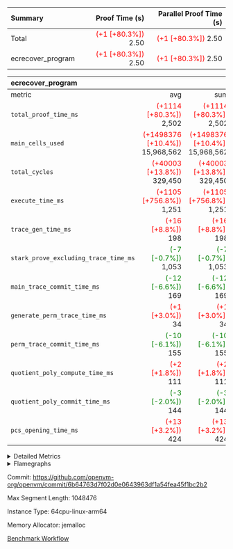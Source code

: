 | Summary | Proof Time (s) | Parallel Proof Time (s) |
|:---|---:|---:|
| Total | <span style='color: red'>(+1 [+80.3%])</span> 2.50 | <span style='color: red'>(+1 [+80.3%])</span> 2.50 |
| ecrecover_program | <span style='color: red'>(+1 [+80.3%])</span> 2.50 | <span style='color: red'>(+1 [+80.3%])</span> 2.50 |


| ecrecover_program |||||
|:---|---:|---:|---:|---:|
|metric|avg|sum|max|min|
| `total_proof_time_ms ` | <span style='color: red'>(+1114 [+80.3%])</span> 2,502 | <span style='color: red'>(+1114 [+80.3%])</span> 2,502 | <span style='color: red'>(+1114 [+80.3%])</span> 2,502 | <span style='color: red'>(+1114 [+80.3%])</span> 2,502 |
| `main_cells_used     ` | <span style='color: red'>(+1498376 [+10.4%])</span> 15,968,562 | <span style='color: red'>(+1498376 [+10.4%])</span> 15,968,562 | <span style='color: red'>(+1498376 [+10.4%])</span> 15,968,562 | <span style='color: red'>(+1498376 [+10.4%])</span> 15,968,562 |
| `total_cycles        ` | <span style='color: red'>(+40003 [+13.8%])</span> 329,450 | <span style='color: red'>(+40003 [+13.8%])</span> 329,450 | <span style='color: red'>(+40003 [+13.8%])</span> 329,450 | <span style='color: red'>(+40003 [+13.8%])</span> 329,450 |
| `execute_time_ms     ` | <span style='color: red'>(+1105 [+756.8%])</span> 1,251 | <span style='color: red'>(+1105 [+756.8%])</span> 1,251 | <span style='color: red'>(+1105 [+756.8%])</span> 1,251 | <span style='color: red'>(+1105 [+756.8%])</span> 1,251 |
| `trace_gen_time_ms   ` | <span style='color: red'>(+16 [+8.8%])</span> 198 | <span style='color: red'>(+16 [+8.8%])</span> 198 | <span style='color: red'>(+16 [+8.8%])</span> 198 | <span style='color: red'>(+16 [+8.8%])</span> 198 |
| `stark_prove_excluding_trace_time_ms` | <span style='color: green'>(-7 [-0.7%])</span> 1,053 | <span style='color: green'>(-7 [-0.7%])</span> 1,053 | <span style='color: green'>(-7 [-0.7%])</span> 1,053 | <span style='color: green'>(-7 [-0.7%])</span> 1,053 |
| `main_trace_commit_time_ms` | <span style='color: green'>(-12 [-6.6%])</span> 169 | <span style='color: green'>(-12 [-6.6%])</span> 169 | <span style='color: green'>(-12 [-6.6%])</span> 169 | <span style='color: green'>(-12 [-6.6%])</span> 169 |
| `generate_perm_trace_time_ms` | <span style='color: red'>(+1 [+3.0%])</span> 34 | <span style='color: red'>(+1 [+3.0%])</span> 34 | <span style='color: red'>(+1 [+3.0%])</span> 34 | <span style='color: red'>(+1 [+3.0%])</span> 34 |
| `perm_trace_commit_time_ms` | <span style='color: green'>(-10 [-6.1%])</span> 155 | <span style='color: green'>(-10 [-6.1%])</span> 155 | <span style='color: green'>(-10 [-6.1%])</span> 155 | <span style='color: green'>(-10 [-6.1%])</span> 155 |
| `quotient_poly_compute_time_ms` | <span style='color: red'>(+2 [+1.8%])</span> 111 | <span style='color: red'>(+2 [+1.8%])</span> 111 | <span style='color: red'>(+2 [+1.8%])</span> 111 | <span style='color: red'>(+2 [+1.8%])</span> 111 |
| `quotient_poly_commit_time_ms` | <span style='color: green'>(-3 [-2.0%])</span> 144 | <span style='color: green'>(-3 [-2.0%])</span> 144 | <span style='color: green'>(-3 [-2.0%])</span> 144 | <span style='color: green'>(-3 [-2.0%])</span> 144 |
| `pcs_opening_time_ms ` | <span style='color: red'>(+13 [+3.2%])</span> 424 | <span style='color: red'>(+13 [+3.2%])</span> 424 | <span style='color: red'>(+13 [+3.2%])</span> 424 | <span style='color: red'>(+13 [+3.2%])</span> 424 |



<details>
<summary>Detailed Metrics</summary>

| group | num_segments | keygen_time_ms | commit_exe_time_ms |
| --- | --- | --- | --- |
| ecrecover_program | 1 | 911 | 7 | 

| group | air_name | quotient_deg | interactions | constraints |
| --- | --- | --- | --- | --- |
| ecrecover_program | AccessAdapterAir<16> | 2 | 5 | 12 | 
| ecrecover_program | AccessAdapterAir<2> | 2 | 5 | 12 | 
| ecrecover_program | AccessAdapterAir<32> | 2 | 5 | 12 | 
| ecrecover_program | AccessAdapterAir<4> | 2 | 5 | 12 | 
| ecrecover_program | AccessAdapterAir<8> | 2 | 5 | 12 | 
| ecrecover_program | BitwiseOperationLookupAir<8> | 2 | 2 | 4 | 
| ecrecover_program | KeccakVmAir | 2 | 321 | 4,513 | 
| ecrecover_program | MemoryMerkleAir<8> | 2 | 4 | 39 | 
| ecrecover_program | PersistentBoundaryAir<8> | 2 | 3 | 7 | 
| ecrecover_program | PhantomAir | 2 | 3 | 5 | 
| ecrecover_program | Poseidon2PeripheryAir<BabyBearParameters>, 1> | 2 | 1 | 286 | 
| ecrecover_program | ProgramAir | 1 | 1 | 4 | 
| ecrecover_program | RangeTupleCheckerAir<2> | 1 | 1 | 4 | 
| ecrecover_program | Rv32HintStoreAir | 2 | 18 | 28 | 
| ecrecover_program | VariableRangeCheckerAir | 1 | 1 | 4 | 
| ecrecover_program | VmAirWrapper<Rv32BaseAluAdapterAir, BaseAluCoreAir<4, 8> | 2 | 20 | 37 | 
| ecrecover_program | VmAirWrapper<Rv32BaseAluAdapterAir, LessThanCoreAir<4, 8> | 2 | 18 | 40 | 
| ecrecover_program | VmAirWrapper<Rv32BaseAluAdapterAir, ShiftCoreAir<4, 8> | 2 | 24 | 91 | 
| ecrecover_program | VmAirWrapper<Rv32BranchAdapterAir, BranchEqualCoreAir<4> | 2 | 11 | 20 | 
| ecrecover_program | VmAirWrapper<Rv32BranchAdapterAir, BranchLessThanCoreAir<4, 8> | 2 | 13 | 35 | 
| ecrecover_program | VmAirWrapper<Rv32CondRdWriteAdapterAir, Rv32JalLuiCoreAir> | 2 | 10 | 18 | 
| ecrecover_program | VmAirWrapper<Rv32IsEqualModAdapterAir<2, 1, 32, 32>, ModularIsEqualCoreAir<32, 4, 8> | 2 | 25 | 225 | 
| ecrecover_program | VmAirWrapper<Rv32JalrAdapterAir, Rv32JalrCoreAir> | 2 | 16 | 20 | 
| ecrecover_program | VmAirWrapper<Rv32LoadStoreAdapterAir, LoadSignExtendCoreAir<4, 8> | 2 | 18 | 33 | 
| ecrecover_program | VmAirWrapper<Rv32LoadStoreAdapterAir, LoadStoreCoreAir<4> | 2 | 17 | 40 | 
| ecrecover_program | VmAirWrapper<Rv32MultAdapterAir, DivRemCoreAir<4, 8> | 2 | 25 | 84 | 
| ecrecover_program | VmAirWrapper<Rv32MultAdapterAir, MulHCoreAir<4, 8> | 2 | 24 | 31 | 
| ecrecover_program | VmAirWrapper<Rv32MultAdapterAir, MultiplicationCoreAir<4, 8> | 2 | 19 | 19 | 
| ecrecover_program | VmAirWrapper<Rv32RdWriteAdapterAir, Rv32AuipcCoreAir> | 2 | 12 | 14 | 
| ecrecover_program | VmAirWrapper<Rv32VecHeapAdapterAir<1, 2, 2, 32, 32>, FieldExpressionCoreAir> | 2 | 415 | 480 | 
| ecrecover_program | VmAirWrapper<Rv32VecHeapAdapterAir<2, 1, 1, 32, 32>, FieldExpressionCoreAir> | 2 | 158 | 190 | 
| ecrecover_program | VmAirWrapper<Rv32VecHeapAdapterAir<2, 2, 2, 32, 32>, FieldExpressionCoreAir> | 2 | 428 | 457 | 
| ecrecover_program | VmConnectorAir | 2 | 5 | 11 | 

| group | air_name | dsl_ir | opcode | segment | cells_used |
| --- | --- | --- | --- | --- | --- |
| ecrecover_program | <Rv32BaseAluAdapterAir,BaseAluCoreAir<4, 8>> |  | ADD | 0 | 2,808,396 | 
| ecrecover_program | <Rv32BaseAluAdapterAir,BaseAluCoreAir<4, 8>> |  | AND | 0 | 607,572 | 
| ecrecover_program | <Rv32BaseAluAdapterAir,BaseAluCoreAir<4, 8>> |  | OR | 0 | 268,344 | 
| ecrecover_program | <Rv32BaseAluAdapterAir,BaseAluCoreAir<4, 8>> |  | SUB | 0 | 306,900 | 
| ecrecover_program | <Rv32BaseAluAdapterAir,BaseAluCoreAir<4, 8>> |  | XOR | 0 | 6,480 | 
| ecrecover_program | <Rv32BaseAluAdapterAir,LessThanCoreAir<4, 8>> |  | SLTU | 0 | 87,690 | 
| ecrecover_program | <Rv32BaseAluAdapterAir,ShiftCoreAir<4, 8>> |  | SLL | 0 | 266,961 | 
| ecrecover_program | <Rv32BaseAluAdapterAir,ShiftCoreAir<4, 8>> |  | SRL | 0 | 244,383 | 
| ecrecover_program | <Rv32BranchAdapterAir,BranchEqualCoreAir<4>> |  | BEQ | 0 | 436,826 | 
| ecrecover_program | <Rv32BranchAdapterAir,BranchEqualCoreAir<4>> |  | BNE | 0 | 148,096 | 
| ecrecover_program | <Rv32BranchAdapterAir,BranchLessThanCoreAir<4, 8>> |  | BGEU | 0 | 13,216 | 
| ecrecover_program | <Rv32BranchAdapterAir,BranchLessThanCoreAir<4, 8>> |  | BLT | 0 | 640 | 
| ecrecover_program | <Rv32BranchAdapterAir,BranchLessThanCoreAir<4, 8>> |  | BLTU | 0 | 680,608 | 
| ecrecover_program | <Rv32CondRdWriteAdapterAir,Rv32JalLuiCoreAir> |  | JAL | 0 | 23,670 | 
| ecrecover_program | <Rv32CondRdWriteAdapterAir,Rv32JalLuiCoreAir> |  | LUI | 0 | 120,888 | 
| ecrecover_program | <Rv32IsEqualModAdapterAir<2, 1, 32, 32>,ModularIsEqualCoreAir<32, 4, 8>> |  | IS_EQ | 0 | 535,848 | 
| ecrecover_program | <Rv32IsEqualModAdapterAir<2, 1, 32, 32>,ModularIsEqualCoreAir<32, 4, 8>> |  | SETUP_ISEQ | 0 | 332 | 
| ecrecover_program | <Rv32JalrAdapterAir,Rv32JalrCoreAir> |  | JALR | 0 | 235,144 | 
| ecrecover_program | <Rv32LoadStoreAdapterAir,LoadSignExtendCoreAir<4, 8>> |  | LOADB | 0 | 147,924 | 
| ecrecover_program | <Rv32LoadStoreAdapterAir,LoadStoreCoreAir<4>> |  | LOADBU | 0 | 158,916 | 
| ecrecover_program | <Rv32LoadStoreAdapterAir,LoadStoreCoreAir<4>> |  | LOADW | 0 | 1,041,605 | 
| ecrecover_program | <Rv32LoadStoreAdapterAir,LoadStoreCoreAir<4>> |  | STOREB | 0 | 1,104,335 | 
| ecrecover_program | <Rv32LoadStoreAdapterAir,LoadStoreCoreAir<4>> |  | STOREW | 0 | 3,005,423 | 
| ecrecover_program | <Rv32MultAdapterAir,DivRemCoreAir<4, 8>> |  | DIVU | 0 | 295 | 
| ecrecover_program | <Rv32MultAdapterAir,MulHCoreAir<4, 8>> |  | MULHU | 0 | 195 | 
| ecrecover_program | <Rv32MultAdapterAir,MultiplicationCoreAir<4, 8>> |  | MUL | 0 | 79,794 | 
| ecrecover_program | <Rv32RdWriteAdapterAir,Rv32AuipcCoreAir> |  | AUIPC | 0 | 83,940 | 
| ecrecover_program | <Rv32VecHeapAdapterAir<1, 2, 2, 32, 32>,FieldExpressionCoreAir> |  | EcDouble | 0 | 695,237 | 
| ecrecover_program | <Rv32VecHeapAdapterAir<2, 1, 1, 32, 32>,FieldExpressionCoreAir> |  | ModularAddSub | 0 | 5,970 | 
| ecrecover_program | <Rv32VecHeapAdapterAir<2, 1, 1, 32, 32>,FieldExpressionCoreAir> |  | ModularMulDiv | 0 | 13,676 | 
| ecrecover_program | <Rv32VecHeapAdapterAir<2, 2, 2, 32, 32>,FieldExpressionCoreAir> |  | EcAddNe | 0 | 453,750 | 
| ecrecover_program | KeccakVmAir |  | KECCAK256 | 0 | 379,560 | 
| ecrecover_program | PhantomAir |  | PHANTOM | 0 | 66 | 
| ecrecover_program | Rv32HintStoreAir |  | HINT_BUFFER | 0 | 6,656 | 
| ecrecover_program | Rv32HintStoreAir |  | HINT_STOREW | 0 | 352 | 

| group | air_name | segment | rows | prep_cols | perm_cols | main_cols | cells |
| --- | --- | --- | --- | --- | --- | --- | --- |
| ecrecover_program | AccessAdapterAir<16> | 0 | 16,384 |  | 16 | 25 | 671,744 | 
| ecrecover_program | AccessAdapterAir<32> | 0 | 8,192 |  | 16 | 41 | 466,944 | 
| ecrecover_program | AccessAdapterAir<4> | 0 | 64 |  | 16 | 13 | 1,856 | 
| ecrecover_program | AccessAdapterAir<8> | 0 | 32,768 |  | 16 | 17 | 1,081,344 | 
| ecrecover_program | BitwiseOperationLookupAir<8> | 0 | 65,536 | 3 | 8 | 2 | 655,360 | 
| ecrecover_program | KeccakVmAir | 0 | 128 |  | 1,056 | 3,163 | 540,032 | 
| ecrecover_program | MemoryMerkleAir<8> | 0 | 4,096 |  | 16 | 32 | 196,608 | 
| ecrecover_program | PersistentBoundaryAir<8> | 0 | 4,096 |  | 12 | 20 | 131,072 | 
| ecrecover_program | PhantomAir | 0 | 16 |  | 12 | 6 | 288 | 
| ecrecover_program | Poseidon2PeripheryAir<BabyBearParameters>, 1> | 0 | 4,096 |  | 8 | 300 | 1,261,568 | 
| ecrecover_program | ProgramAir | 0 | 16,384 |  | 8 | 10 | 294,912 | 
| ecrecover_program | RangeTupleCheckerAir<2> | 0 | 524,288 | 2 | 8 | 1 | 4,718,592 | 
| ecrecover_program | Rv32HintStoreAir | 0 | 256 |  | 44 | 32 | 19,456 | 
| ecrecover_program | VariableRangeCheckerAir | 0 | 262,144 | 2 | 8 | 1 | 2,359,296 | 
| ecrecover_program | VmAirWrapper<Rv32BaseAluAdapterAir, BaseAluCoreAir<4, 8> | 0 | 131,072 |  | 52 | 36 | 11,534,336 | 
| ecrecover_program | VmAirWrapper<Rv32BaseAluAdapterAir, LessThanCoreAir<4, 8> | 0 | 4,096 |  | 40 | 37 | 315,392 | 
| ecrecover_program | VmAirWrapper<Rv32BaseAluAdapterAir, ShiftCoreAir<4, 8> | 0 | 16,384 |  | 52 | 53 | 1,720,320 | 
| ecrecover_program | VmAirWrapper<Rv32BranchAdapterAir, BranchEqualCoreAir<4> | 0 | 32,768 |  | 28 | 26 | 1,769,472 | 
| ecrecover_program | VmAirWrapper<Rv32BranchAdapterAir, BranchLessThanCoreAir<4, 8> | 0 | 32,768 |  | 32 | 32 | 2,097,152 | 
| ecrecover_program | VmAirWrapper<Rv32CondRdWriteAdapterAir, Rv32JalLuiCoreAir> | 0 | 8,192 |  | 28 | 18 | 376,832 | 
| ecrecover_program | VmAirWrapper<Rv32IsEqualModAdapterAir<2, 1, 32, 32>, ModularIsEqualCoreAir<32, 4, 8> | 0 | 4,096 |  | 56 | 166 | 909,312 | 
| ecrecover_program | VmAirWrapper<Rv32JalrAdapterAir, Rv32JalrCoreAir> | 0 | 16,384 |  | 36 | 28 | 1,048,576 | 
| ecrecover_program | VmAirWrapper<Rv32LoadStoreAdapterAir, LoadSignExtendCoreAir<4, 8> | 0 | 8,192 |  | 52 | 36 | 720,896 | 
| ecrecover_program | VmAirWrapper<Rv32LoadStoreAdapterAir, LoadStoreCoreAir<4> | 0 | 131,072 |  | 52 | 41 | 12,189,696 | 
| ecrecover_program | VmAirWrapper<Rv32MultAdapterAir, DivRemCoreAir<4, 8> | 0 | 8 |  | 72 | 59 | 1,048 | 
| ecrecover_program | VmAirWrapper<Rv32MultAdapterAir, MulHCoreAir<4, 8> | 0 | 8 |  | 72 | 39 | 888 | 
| ecrecover_program | VmAirWrapper<Rv32MultAdapterAir, MultiplicationCoreAir<4, 8> | 0 | 4,096 |  | 52 | 31 | 339,968 | 
| ecrecover_program | VmAirWrapper<Rv32RdWriteAdapterAir, Rv32AuipcCoreAir> | 0 | 8,192 |  | 28 | 20 | 393,216 | 
| ecrecover_program | VmAirWrapper<Rv32VecHeapAdapterAir<1, 2, 2, 32, 32>, FieldExpressionCoreAir> | 0 | 2,048 |  | 836 | 547 | 2,832,384 | 
| ecrecover_program | VmAirWrapper<Rv32VecHeapAdapterAir<2, 1, 1, 32, 32>, FieldExpressionCoreAir> | 0 | 64 |  | 320 | 263 | 37,312 | 
| ecrecover_program | VmAirWrapper<Rv32VecHeapAdapterAir<2, 2, 2, 32, 32>, FieldExpressionCoreAir> | 0 | 1,024 |  | 860 | 625 | 1,520,640 | 
| ecrecover_program | VmConnectorAir | 0 | 2 | 1 | 16 | 5 | 42 | 

| group | chip_name | segment | rows_used |
| --- | --- | --- | --- |
| ecrecover_program | <Rv32BaseAluAdapterAir,BaseAluCoreAir<4, 8>> | 0 | 111,047 | 
| ecrecover_program | <Rv32BaseAluAdapterAir,LessThanCoreAir<4, 8>> | 0 | 2,370 | 
| ecrecover_program | <Rv32BaseAluAdapterAir,ShiftCoreAir<4, 8>> | 0 | 9,648 | 
| ecrecover_program | <Rv32BranchAdapterAir,BranchEqualCoreAir<4>> | 0 | 22,497 | 
| ecrecover_program | <Rv32BranchAdapterAir,BranchLessThanCoreAir<4, 8>> | 0 | 21,702 | 
| ecrecover_program | <Rv32CondRdWriteAdapterAir,Rv32JalLuiCoreAir> | 0 | 8,031 | 
| ecrecover_program | <Rv32IsEqualModAdapterAir<2, 1, 32, 32>,ModularIsEqualCoreAir<32, 4, 8>> | 0 | 3,209 | 
| ecrecover_program | <Rv32JalrAdapterAir,Rv32JalrCoreAir> | 0 | 8,398 | 
| ecrecover_program | <Rv32LoadStoreAdapterAir,LoadSignExtendCoreAir<4, 8>> | 0 | 4,109 | 
| ecrecover_program | <Rv32LoadStoreAdapterAir,LoadStoreCoreAir<4>> | 0 | 129,519 | 
| ecrecover_program | <Rv32MultAdapterAir,DivRemCoreAir<4, 8>> | 0 | 5 | 
| ecrecover_program | <Rv32MultAdapterAir,MulHCoreAir<4, 8>> | 0 | 5 | 
| ecrecover_program | <Rv32MultAdapterAir,MultiplicationCoreAir<4, 8>> | 0 | 2,574 | 
| ecrecover_program | <Rv32RdWriteAdapterAir,Rv32AuipcCoreAir> | 0 | 4,198 | 
| ecrecover_program | <Rv32VecHeapAdapterAir<1, 2, 2, 32, 32>,FieldExpressionCoreAir> | 0 | 1,271 | 
| ecrecover_program | <Rv32VecHeapAdapterAir<2, 1, 1, 32, 32>,FieldExpressionCoreAir> | 0 | 41 | 
| ecrecover_program | <Rv32VecHeapAdapterAir<2, 2, 2, 32, 32>,FieldExpressionCoreAir> | 0 | 726 | 
| ecrecover_program | AccessAdapter<16> | 0 | 13,662 | 
| ecrecover_program | AccessAdapter<32> | 0 | 6,832 | 
| ecrecover_program | AccessAdapter<4> | 0 | 34 | 
| ecrecover_program | AccessAdapter<8> | 0 | 28,206 | 
| ecrecover_program | Arc<BabyBearParameters>, 1> | 0 | 2,356 | 
| ecrecover_program | BitwiseOperationLookupAir<8> | 0 | 65,536 | 
| ecrecover_program | Boundary | 0 | 3,468 | 
| ecrecover_program | KeccakVmAir | 0 | 120 | 
| ecrecover_program | Merkle | 0 | 3,784 | 
| ecrecover_program | PhantomAir | 0 | 11 | 
| ecrecover_program | ProgramChip | 0 | 13,715 | 
| ecrecover_program | RangeTupleCheckerAir<2> | 0 | 524,288 | 
| ecrecover_program | Rv32HintStoreAir | 0 | 219 | 
| ecrecover_program | VariableRangeCheckerAir | 0 | 262,144 | 
| ecrecover_program | VmConnectorAir | 0 | 2 | 

| group | dsl_ir | opcode | segment | frequency |
| --- | --- | --- | --- | --- |
| ecrecover_program |  | ADD | 0 | 78,011 | 
| ecrecover_program |  | AND | 0 | 16,877 | 
| ecrecover_program |  | AUIPC | 0 | 4,198 | 
| ecrecover_program |  | BEQ | 0 | 16,801 | 
| ecrecover_program |  | BGEU | 0 | 413 | 
| ecrecover_program |  | BLT | 0 | 20 | 
| ecrecover_program |  | BLTU | 0 | 21,269 | 
| ecrecover_program |  | BNE | 0 | 5,696 | 
| ecrecover_program |  | DIVU | 0 | 5 | 
| ecrecover_program |  | EcAddNe | 0 | 726 | 
| ecrecover_program |  | EcDouble | 0 | 1,271 | 
| ecrecover_program |  | HINT_BUFFER | 0 | 11 | 
| ecrecover_program |  | HINT_STOREW | 0 | 11 | 
| ecrecover_program |  | IS_EQ | 0 | 3,228 | 
| ecrecover_program |  | JAL | 0 | 1,315 | 
| ecrecover_program |  | JALR | 0 | 8,398 | 
| ecrecover_program |  | KECCAK256 | 0 | 5 | 
| ecrecover_program |  | LOADB | 0 | 4,109 | 
| ecrecover_program |  | LOADBU | 0 | 3,876 | 
| ecrecover_program |  | LOADW | 0 | 25,405 | 
| ecrecover_program |  | LUI | 0 | 6,716 | 
| ecrecover_program |  | MUL | 0 | 2,574 | 
| ecrecover_program |  | MULHU | 0 | 5 | 
| ecrecover_program |  | ModularAddSub | 0 | 30 | 
| ecrecover_program |  | ModularMulDiv | 0 | 52 | 
| ecrecover_program |  | OR | 0 | 7,454 | 
| ecrecover_program |  | PHANTOM | 0 | 11 | 
| ecrecover_program |  | SETUP_ISEQ | 0 | 2 | 
| ecrecover_program |  | SLL | 0 | 5,037 | 
| ecrecover_program |  | SLTU | 0 | 2,370 | 
| ecrecover_program |  | SRL | 0 | 4,611 | 
| ecrecover_program |  | STOREB | 0 | 26,935 | 
| ecrecover_program |  | STOREW | 0 | 73,303 | 
| ecrecover_program |  | SUB | 0 | 8,525 | 
| ecrecover_program |  | XOR | 0 | 180 | 

| group | segment | trace_gen_time_ms | total_proof_time_ms | total_cycles | total_cells | stark_prove_excluding_trace_time_ms | quotient_poly_compute_time_ms | quotient_poly_commit_time_ms | perm_trace_commit_time_ms | pcs_opening_time_ms | main_trace_commit_time_ms | main_cells_used | generate_perm_trace_time_ms | execute_time_ms |
| --- | --- | --- | --- | --- | --- | --- | --- | --- | --- | --- | --- | --- | --- | --- |
| ecrecover_program | 0 | 198 | 2,502 | 329,450 | 50,238,626 | 1,053 | 111 | 144 | 155 | 424 | 169 | 15,968,562 | 34 | 1,251 | 

| group | segment | trace_height_constraint | weighted_sum | threshold |
| --- | --- | --- | --- | --- |
| ecrecover_program | 0 | 0 | 801,908 | 2,013,265,921 | 
| ecrecover_program | 0 | 1 | 2,405,120 | 2,013,265,921 | 
| ecrecover_program | 0 | 2 | 400,954 | 2,013,265,921 | 
| ecrecover_program | 0 | 3 | 3,979,580 | 2,013,265,921 | 
| ecrecover_program | 0 | 4 | 16,384 | 2,013,265,921 | 
| ecrecover_program | 0 | 5 | 8,192 | 2,013,265,921 | 
| ecrecover_program | 0 | 6 | 911,688 | 2,013,265,921 | 
| ecrecover_program | 0 | 7 | 16,512 | 2,013,265,921 | 
| ecrecover_program | 0 | 8 | 9,478,322 | 2,013,265,921 | 

</details>


<details>
<summary>Flamegraphs</summary>

[![](https://openvm-public-data-sandbox-us-east-1.s3.us-east-1.amazonaws.com/benchmark/github/flamegraphs/ecrecover-6b64763d7f02d0e0643963df1a54fea45f1bc2b2/ecrecover-ecrecover_program.dsl_ir.opcode.air_name.cells_used.reverse.svg)](https://openvm-public-data-sandbox-us-east-1.s3.us-east-1.amazonaws.com/benchmark/github/flamegraphs/ecrecover-6b64763d7f02d0e0643963df1a54fea45f1bc2b2/ecrecover-ecrecover_program.dsl_ir.opcode.air_name.cells_used.reverse.svg)
[![](https://openvm-public-data-sandbox-us-east-1.s3.us-east-1.amazonaws.com/benchmark/github/flamegraphs/ecrecover-6b64763d7f02d0e0643963df1a54fea45f1bc2b2/ecrecover-ecrecover_program.dsl_ir.opcode.air_name.cells_used.svg)](https://openvm-public-data-sandbox-us-east-1.s3.us-east-1.amazonaws.com/benchmark/github/flamegraphs/ecrecover-6b64763d7f02d0e0643963df1a54fea45f1bc2b2/ecrecover-ecrecover_program.dsl_ir.opcode.air_name.cells_used.svg)
[![](https://openvm-public-data-sandbox-us-east-1.s3.us-east-1.amazonaws.com/benchmark/github/flamegraphs/ecrecover-6b64763d7f02d0e0643963df1a54fea45f1bc2b2/ecrecover-ecrecover_program.dsl_ir.opcode.frequency.reverse.svg)](https://openvm-public-data-sandbox-us-east-1.s3.us-east-1.amazonaws.com/benchmark/github/flamegraphs/ecrecover-6b64763d7f02d0e0643963df1a54fea45f1bc2b2/ecrecover-ecrecover_program.dsl_ir.opcode.frequency.reverse.svg)
[![](https://openvm-public-data-sandbox-us-east-1.s3.us-east-1.amazonaws.com/benchmark/github/flamegraphs/ecrecover-6b64763d7f02d0e0643963df1a54fea45f1bc2b2/ecrecover-ecrecover_program.dsl_ir.opcode.frequency.svg)](https://openvm-public-data-sandbox-us-east-1.s3.us-east-1.amazonaws.com/benchmark/github/flamegraphs/ecrecover-6b64763d7f02d0e0643963df1a54fea45f1bc2b2/ecrecover-ecrecover_program.dsl_ir.opcode.frequency.svg)

</details>

Commit: https://github.com/openvm-org/openvm/commit/6b64763d7f02d0e0643963df1a54fea45f1bc2b2

Max Segment Length: 1048476

Instance Type: 64cpu-linux-arm64

Memory Allocator: jemalloc

[Benchmark Workflow](https://github.com/openvm-org/openvm/actions/runs/15240777193)
